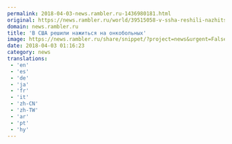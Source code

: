 ```yaml
---
permalink: 2018-04-03-news.rambler.ru-1436980181.html
original: https://news.rambler.ru/world/39515058-v-ssha-reshili-nazhitsya-na-onkobolnyh/
domain: news.rambler.ru
title: 'В США решили нажиться на онкобольных'
image: https://news.rambler.ru/share/snippet/?project=news&urgent=False&image=http%3A%2F%2Fnews.rambler.ru%2Fimg%2F2018%2F04%2F03032628.917476.6023.jpeg&big=False&title=%D0%92%C2%A0%D0%A1%D0%A8%D0%90%C2%A0%D1%80%D0%B5%D1%88%D0%B8%D0%BB%D0%B8+%D0%BD%D0%B0%D0%B6%D0%B8%D1%82%D1%8C%D1%81%D1%8F+%D0%BD%D0%B0%C2%A0%D0%BE%D0%BD%D0%BA%D0%BE%D0%B1%D0%BE%D0%BB%D1%8C%D0%BD%D1%8B%D1%85
date: 2018-04-03 01:16:23
category: news
translations: 
 - 'en'
 - 'es'
 - 'de'
 - 'ja'
 - 'fr'
 - 'it'
 - 'zh-CN'
 - 'zh-TW'
 - 'ar'
 - 'pt'
 - 'hy'
---
```



